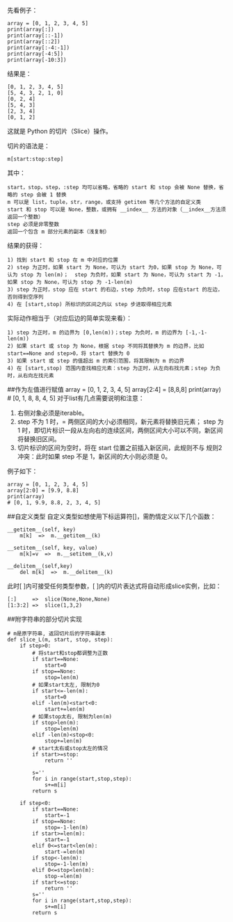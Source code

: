 先看例子：
```
array = [0, 1, 2, 3, 4, 5]
print(array[:])
print(array[::-1])
print(array[::2])
print(array[:-4:-1])
print(array[-4:5])
print(array[-10:3])
```
结果是：

	[0, 1, 2, 3, 4, 5]
	[5, 4, 3, 2, 1, 0]
	[0, 2, 4]
	[5, 4, 3]
	[2, 3, 4]
	[0, 1, 2]
这就是 Python 的切片（Slice）操作。

切片的语法是：

	m[start:stop:step]
其中：

	start，stop，step，:step 均可以省略，省略的 start 和 stop 会被 None 替换，省略的 step 会被 1 替换
	m 可以是 list，tuple，str，range，或支持 getitem 等几个方法的自定义类
	start 和 stop 可以是 None，整数，或拥有 __index__ 方法的对象（__index__方法须返回一个整数）
	step 必须是非零整数
	返回一个包含 m 部分元素的副本（浅复制）

结果的获得：

	1) 找到 start 和 stop 在 m 中对应的位置
	2) step 为正时，如果 start 为 None，可认为 start 为0，如果 stop 为 None，可认为 stop 为 len(m)；	step 为负时，如果 start 为 None，可认为 start 为 -1，如果 stop 为 None，可认为 stop 为 -1-len(m)
	3) step 为正时，stop 应在 start 的右边，step 为负时，stop 应在start 的左边，否则得到空序列
	4) 在 [start,stop) 所标识的区间之内以 step 步进取得相应元素

实际动作相当于（对应后边的简单实现来看）：

	1) step 为正时，m 的边界为 [0,len(m))；step 为负时，m 的边界为 [-1,-1-len(m))
	2) 如果 start 或 stop 为 None，根据 step 不同将其替换为 m 的边界，比如 start==None and step>0，将 start 替换为 0
	3) 如果 start 或 step 的值超出 m 的索引范围，将其限制为 m 的边界
	4) 在 [start,stop) 范围内查找相应元素：step 为正时，从左向右找元素；step 为负时，从右向左找元素
##作为左值进行赋值
	array = [0, 1, 2, 3, 4, 5]
	array[2:4] = [8,8,8]
	print(array)
	# [0, 1, 8, 8, 4, 5]
对于list有几点需要说明和注意：

1. 右侧对象必须是iterable。
2. step 不为 1 时，= 两侧区间的大小必须相同，新元素将替换旧元素；
step 为 1 时，即切片标识一段从左向右的连续区间，两侧区间大小可以不同，新区间将替换旧区间。
3. 切片标识的区间为空时，将在 start 位置之前插入新区间，此规则不与 规则2 冲突：此时如果 step 不是 1，新区间的大小则必须是 0。

例子如下：

	array = [0, 1, 2, 3, 4, 5]
	array[2:0] = [9.9, 8.8]
	print(array)
	# [0, 1, 9.9, 8.8, 2, 3, 4, 5]
##自定义类型
自定义类型如想使用下标运算符[]，需酌情定义以下几个函数：

	__getitem__(self, key)
		m[k]  =>  m.__getitem__(k)
	
	__setitem__(self, key, value)
		m[k]=v  =>  m.__setitem__(k,v)
	
	__delitem__(self,key)
		del m[k]  =>  m.__delitem__(k)
此时[ ]内可接受任何类型参数，[ ]内的切片表达式将自动形成slice实例，比如：

	[:]     =>  slice(None,None,None)
	[1:3:2] =>  slice(1,3,2)
##附字符串的部分切片实现
```
# m是原字符串, 返回切片后的字符串副本
def slice_L(m, start, stop, step):
    if step>0:
        # 将start和stop都调整为正数
        if start==None:
            start=0
        if stop==None:
            stop=len(m)
        # 如果start太左, 限制为0
        if start<=-len(m):
            start=0
        elif -len(m)<start<0:
            start+=len(m)
        # 如果stop太右, 限制为len(m)
        if stop>len(m):
            stop=len(m)
        elif -len(m)<stop<0:
            stop+=len(m)
        # start太右或stop太左的情况
        if start>=stop:
            return ''

        s=''
        for i in range(start,stop,step):
            s+=m[i]
        return s

    if step<0:
        if start==None:
            start=-1
        if stop==None:
            stop=-1-len(m)
        if start>=len(m):
            start=-1
        elif 0<=start<len(m):
            start-=len(m)
        if stop<-len(m):
            stop=-1-len(m)
        elif 0<=stop<len(m):
            stop-=len(m)
        if start<=stop:
            return ''
        s=''
        for i in range(start,stop,step):
            s+=m[i]
        return s
```